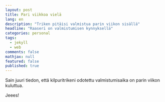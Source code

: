 ```yaml
---
layout: post
title: Pari viikkoa vielä
lang: en
description: "Triken pitäisi valmistua parin viikon sisällä"
headline: "Raaseri on valmistumisen kynnyksellä"
categories: personal
tags: 
  - jekyll
  - web
comments: false
mathjax: null
featured: false
published: true
---
```


Sain juuri tiedon, että kilpuritrikeni odotettu valmistumisaika on parin viikon kuluttua.

Jeees! 